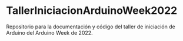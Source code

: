 # TallerIniciacionArduinoWeek2022
Repositorio para la documentación y código del taller de iniciación de Arduino del Arduino Week de 2022.
